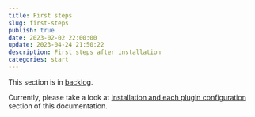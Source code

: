 ```yaml
---
title: First steps
slug: first-steps
publish: true
date: 2023-02-02 22:00:00
update: 2023-04-24 21:50:22
description: First steps after installation
categories: start
---
```


This section is in [backlog](../06_dev/other/02_backlog.md).

Currently, please take a look at [installation and each plugin configuration](../02_setup/01_installation.md) section of this documentation.
